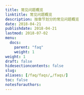 ```yaml
---
title: 常见问题概览 
linktitle: 常见问题概览
description: 按章节划分的常见问题概览
date: 2018-04-21
publishdate: 2018-04-21
lastmod: 2018-07-02
menu:
  docs:
    parent: "faq"
    weight: 1
weight: 1	
draft: false
hidesectioncontents: false
slug:
aliases: [/faq/faqs/,/faqs/]
toc: false
notesforauthors:
---
```


